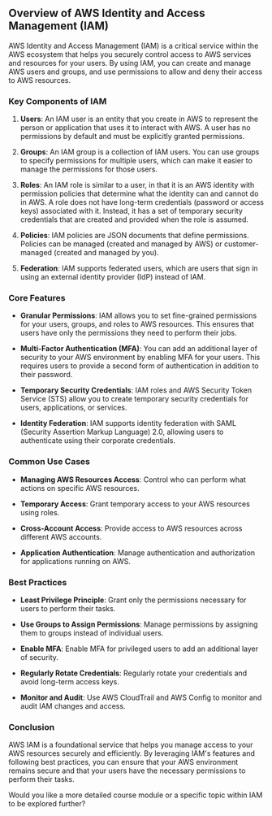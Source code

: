 ## Overview of AWS Identity and Access Management (IAM)

AWS Identity and Access Management (IAM) is a critical service within the AWS ecosystem that helps you securely control access to AWS services and resources for your users. By using IAM, you can create and manage AWS users and groups, and use permissions to allow and deny their access to AWS resources.

### Key Components of IAM

1. **Users**: An IAM user is an entity that you create in AWS to represent the person or application that uses it to interact with AWS. A user has no permissions by default and must be explicitly granted permissions.

2. **Groups**: An IAM group is a collection of IAM users. You can use groups to specify permissions for multiple users, which can make it easier to manage the permissions for those users.

3. **Roles**: An IAM role is similar to a user, in that it is an AWS identity with permission policies that determine what the identity can and cannot do in AWS. A role does not have long-term credentials (password or access keys) associated with it. Instead, it has a set of temporary security credentials that are created and provided when the role is assumed.

4. **Policies**: IAM policies are JSON documents that define permissions. Policies can be managed (created and managed by AWS) or customer-managed (created and managed by you).

5. **Federation**: IAM supports federated users, which are users that sign in using an external identity provider (IdP) instead of IAM.

### Core Features

- **Granular Permissions**: IAM allows you to set fine-grained permissions for your users, groups, and roles to AWS resources. This ensures that users have only the permissions they need to perform their jobs.
  
- **Multi-Factor Authentication (MFA)**: You can add an additional layer of security to your AWS environment by enabling MFA for your users. This requires users to provide a second form of authentication in addition to their password.
  
- **Temporary Security Credentials**: IAM roles and AWS Security Token Service (STS) allow you to create temporary security credentials for users, applications, or services.
  
- **Identity Federation**: IAM supports identity federation with SAML (Security Assertion Markup Language) 2.0, allowing users to authenticate using their corporate credentials.

### Common Use Cases

- **Managing AWS Resources Access**: Control who can perform what actions on specific AWS resources.
  
- **Temporary Access**: Grant temporary access to your AWS resources using roles.
  
- **Cross-Account Access**: Provide access to AWS resources across different AWS accounts.
  
- **Application Authentication**: Manage authentication and authorization for applications running on AWS.

### Best Practices

- **Least Privilege Principle**: Grant only the permissions necessary for users to perform their tasks.
  
- **Use Groups to Assign Permissions**: Manage permissions by assigning them to groups instead of individual users.
  
- **Enable MFA**: Enable MFA for privileged users to add an additional layer of security.
  
- **Regularly Rotate Credentials**: Regularly rotate your credentials and avoid long-term access keys.

- **Monitor and Audit**: Use AWS CloudTrail and AWS Config to monitor and audit IAM changes and access.

### Conclusion

AWS IAM is a foundational service that helps you manage access to your AWS resources securely and efficiently. By leveraging IAM's features and following best practices, you can ensure that your AWS environment remains secure and that your users have the necessary permissions to perform their tasks.

Would you like a more detailed course module or a specific topic within IAM to be explored further?
